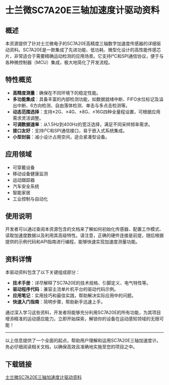 # 士兰微SC7A20E三轴加速度计驱动资料

## 概述

本资源提供了针对士兰微电子的SC7A20E高精度三轴数字加速度传感器的详细驱动资料。SC7A20E是一款集成了先进功能、低功耗、微型化设计的高性能传感芯片，非常适合于需要精确运动检测的应用场景。它支持I²C和SPI通信协议，便于与各种微控制器（MCU）集成，极大地简化了开发流程。

## 特性概览

- **高精度测量**：确保在不同环境下的稳定性能。
- **多功能集成**：具备丰富的内部检测功能，如数据就绪中断、FIFO水位标记及溢出中断、6方向检测、自由落体检测、单击与多点击检测等。
- **动态范围选择**：支持±2G、±4G、±8G、±16G四种全量程设置，可根据应用需求灵活调整。
- **可调数据速率**：从1.5Hz到400Hz的宽泛选择，满足不同采样频率需求。
- **接口友好**：支持I²C和SPI通信接口，易于嵌入式系统集成。
- **小型封装**：减小设计占用空间，适合紧凑型设备。

## 应用领域

- 可穿戴设备
- 移动设备健康监测
- 运动跟踪器
- 汽车安全系统
- 智能家居
- 工业控制与自动化

## 使用说明

开发者可以通过查阅本资源包含的文档来了解如何初始化传感器、配置工作模式、读取加速度数据以及利用其高级特性。请注意，正确的硬件连接是前提，随后根据提供的示例代码和API指南进行编程，能够快速实现加速度测量功能。

## 资料详情

本驱动资料包含了以下关键组成部分：

- **技术手册**：详尽解释了SC7A20E的技术规格、引脚定义、电气特性等。
- **驱动程序代码**：兼容主流单片机平台的驱动代码示例。
- **应用笔记**：实用技巧和最佳实践，帮助解决实际应用中的问题。
- **快速入门指南**：简明步骤，帮助新手迅速上手。

通过深入学习这些资料，开发者将能够充分利用SC7A20E的所有功能，为其项目增添精准的运动感应能力。立即开始探索，解锁你的设备在运动感知领域的无限可能！

---

以上信息提供了一个全面的起点，帮助用户理解和运用SC7A20E三轴加速度计。务必仔细阅读相关文档，以确保高效且准确地实施至您的项目之中。

## 下载链接

[士兰微SC7A20E三轴加速度计驱动资料](https://pan.quark.cn/s/3f0527ee2e0e)